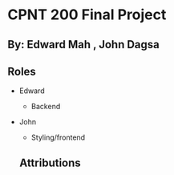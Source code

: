 # CPNT 200 Final Project

## By: Edward Mah , John Dagsa

## Roles

- Edward 
  - Backend 

- John 
  - Styling/frontend

  ## Attributions
  